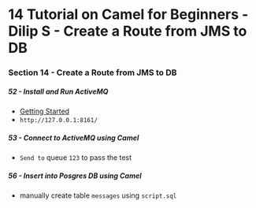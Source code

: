 # 14 Tutorial on Camel for Beginners - Dilip S - Create a Route from JMS to DB

### Section 14 - Create a Route from JMS to DB

##### 52 - Install and Run ActiveMQ

-  [Getting Started](http://activemq.apache.org/getting-started)
-  `http://127.0.0.1:8161/`

##### 53 - Connect to ActiveMQ using Camel

-  `Send to` queue `123` to pass the test

##### 56 - Insert into Posgres DB using Camel

-  manually create table `messages` using `script.sql`


